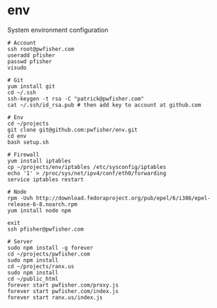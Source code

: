 env
===

System environment configuration


    # Account
    ssh root@pwfisher.com
    useradd pfisher
    passwd pfisher
    visudo
    
    # Git
    yum install git
    cd ~/.ssh
    ssh-keygen -t rsa -C "patrick@pwfisher.com"
    cat ~/.ssh/id_rsa.pub # then add key to account at github.com
    
    # Env
    cd ~/projects
    git clone git@github.com:pwfisher/env.git
    cd env
    bash setup.sh
    
    # Firewall
    yum install iptables
    cp ~/projects/env/iptables /etc/sysconfig/iptables
    echo '1' > /proc/sys/net/ipv4/conf/eth0/forwarding
    service iptables restart
    
    # Node
    rpm -Uvh http://download.fedoraproject.org/pub/epel/6/i386/epel-release-6-8.noarch.rpm
    yum install node npm
    
    exit
    ssh pfisher@pwfisher.com
    
    # Server
    sudo npm install -g forever
    cd ~/projects/pwfisher.com
    sudo npm install
    cd ~/projects/ranx.us
    sudo npm install
    cd ~/public_html
    forever start pwfisher.com/proxy.js
    forever start pwfisher.com/index.js
    forever start ranx.us/index.js

